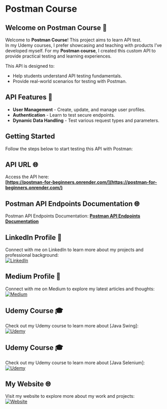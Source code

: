 # Postman Course

## Welcome on Postman Course 🎉
Welcome to **Postman Course**! This project aims to learn API test.  
In my Udemy courses, I prefer showcasing and teaching with products I’ve developed myself. For my **Postman course**, I created this custom API to provide practical testing and learning experiences.  

This API is designed to:  
- Help students understand API testing fundamentals.  
- Provide real-world scenarios for testing with Postman.  

## API Features 🚀  
- **User Management** - Create, update, and manage user profiles.  
- **Authentication** - Learn to test secure endpoints.  
- **Dynamic Data Handling** - Test various request types and parameters.  

## Getting Started  
Follow the steps below to start testing this API with Postman:  


## API URL 🌐
Access the API here:  
**[https://postman-for-beginners.onrender.com/](https://postman-for-beginners.onrender.com/)**  

## Postman API Endpoints Documentation 🌐
Postman API Endpoints Documentation:
**[Postman API Endpoints Documentation](https://github.com/MehmetOCAL2347/postman-for-beginners-document/blob/master/postman-for-beginners-api.md)**


## LinkedIn Profile 🔗
Connect with me on LinkedIn to learn more about my projects and professional background:  
[![LinkedIn](https://img.shields.io/badge/LinkedIn-Profile-blue?style=flat-square&logo=linkedin)](https://www.linkedin.com/in/mehmet%C3%B6cal/) 

## Medium Profile 📝  
Connect with me on Medium to explore my latest articles and thoughts:  
[![Medium](https://img.shields.io/badge/Medium-Profile-000000?style=flat-square&logo=medium)](https://medium.com/@ocal.mehmet)

## Udemy Course 🎓  
Check out my Udemy course to learn more about [Java Swing]:  
[![Udemy](https://img.shields.io/badge/Udemy-Course-EC5252?style=flat-square&logo=udemy)](https://www.udemy.com/course/java-swing-ile-adan-zye-gelismis-arayuz-tasarm/?referralCode=82866FE5A2828F91051D)

## Udemy Course 🎓  
Check out my Udemy course to learn more about [Java Selenium]:  
[![Udemy](https://img.shields.io/badge/Udemy-Course-EC5252?style=flat-square&logo=udemy)](https://www.udemy.com/course/java-ile-selenium-webdriver-baslangc-egitimi/?referralCode=BAFDFC4693E816A2E591)

## My Website 🌐  
Visit my website to explore more about my work and projects:  
[![Website](https://img.shields.io/badge/Website-Visit-4CAF50?style=flat-square&logo=google-chrome)](https://mehmetocal.netlify.app/)